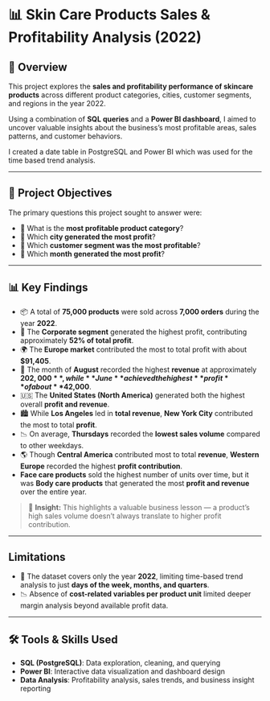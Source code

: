 # 📊 Skin Care Products Sales & Profitability Analysis (2022)

## 📑 Overview  
This project explores the **sales and profitability performance of skincare products** across different product categories, cities, customer segments, and regions in the year 2022.

Using a combination of **SQL queries** and a **Power BI dashboard**, I aimed to uncover valuable insights about the business’s most profitable areas, sales patterns, and customer behaviors.

I created a date table in PostgreSQL and Power BI which was used for the time based trend analysis.

---

## 🎯 Project Objectives  

The primary questions this project sought to answer were:

- 📌 What is the **most profitable product category**?  
- 📌 Which **city generated the most profit**?  
- 📌 Which **customer segment was the most profitable**?  
- 📌 Which **month generated the most profit**?  

---

## 📊 Key Findings  

- 📦 A total of **75,000 products** were sold across **7,000 orders** during the year **2022**.  
- 🏢 The **Corporate segment** generated the highest profit, contributing approximately **52% of total profit**.  
- 🌍 The **Europe market** contributed the most to total profit with about **$91,405**.  
- 📅 The month of **August** recorded the highest **revenue** at approximately **$202,000**, while **June** achieved the highest **profit** of about **$42,000**.  
- 🇺🇸 The **United States (North America)** generated both the highest overall **profit and revenue**.  
- 🏙️ While **Los Angeles** led in **total revenue**, **New York City** contributed the most to total **profit**.  
- 📉 On average, **Thursdays** recorded the **lowest sales volume** compared to other weekdays.  
- 🌎 Though **Central America** contributed most to total **revenue**, **Western Europe** recorded the highest **profit contribution**.  
-  **Face care products** sold the highest number of units over time, but it was **Body care products** that generated the most **profit and revenue** over the entire year.  

> 📌 **Insight:** This highlights a valuable business lesson — a product’s high sales volume doesn’t always translate to higher profit contribution.

---

## Limitations  

- 📅 The dataset covers only the year **2022**, limiting time-based trend analysis to just **days of the week, months, and quarters**.
- 📉 Absence of **cost-related variables per product unit** limited deeper margin analysis beyond available profit data.

---

## 🛠️ Tools & Skills Used  

- **SQL (PostgreSQL)**: Data exploration, cleaning, and querying  
- **Power BI**: Interactive data visualization and dashboard design  
- **Data Analysis**: Profitability analysis, sales trends, and business insight reporting  
